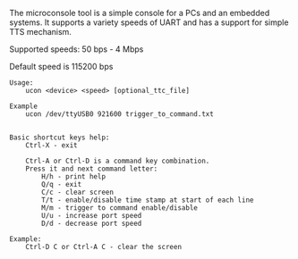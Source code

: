 The microconsole tool is a simple console for a PCs and an embedded systems.
It supports a variety speeds of UART and has a support for simple TTS mechanism.

Supported speeds: 50 bps - 4 Mbps

Default speed is 115200 bps

	Usage:
		ucon <device> <speed> [optional_ttc_file]

	Example
		ucon /dev/ttyUSB0 921600 trigger_to_command.txt


	Basic shortcut keys help:
		Ctrl-X - exit

		Ctrl-A or Ctrl-D is a command key combination.
		Press it and next command letter:
			H/h - print help
			Q/q - exit
			C/c - clear screen
			T/t - enable/disable time stamp at start of each line
			M/m - trigger to command enable/disable
			U/u - increase port speed
			D/d - decrease port speed

	Example:
		Ctrl-D C or Ctrl-A C - clear the screen

